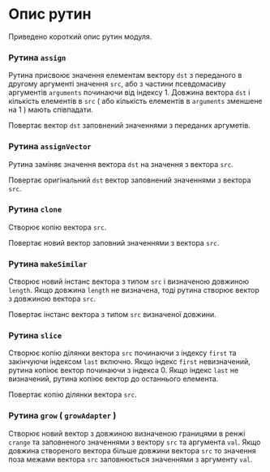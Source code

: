 # Опис рутин

Приведено короткий опис рутин модуля.

### Рутина `assign`

Рутина присвоює значення елементам вектору `dst` з переданого в другому аргументі значення `src`, або з частини псевдомасиву аргументів `arguments` починаючи від індексу 1. Довжина вектора `dst` і кількість елементів в `src` ( або кількість елементів в `arguments` зменшене на 1 ) мають співпадати.

Повертає вектор `dst` заповнений значеннями з переданих аргуметів.

### Рутина `assignVector`

Рутина заміняє значення вектора `dst` на значення з вектора `src`.

Повертає оригінальний `dst` вектор заповнений значеннями з вектора `src`.

### Рутина `clone`

Створює копію вектора `src`.

Повертає новий вектор заповний значеннями з вектора `src`.

### Рутина `makeSimilar`

Створює новий інстанс вектора з типом `src` і визначеною довжиною `length`. Якщо довжина `length` не визначена, тоді рутина створює вектор з довжиною вектора `src`.

Повертає інстанс вектора з типом `src` визначеної довжини.

### Рутина `slice`

Створює копію ділянки вектора `src` починаючи з індексу `first` та закінчуючи індексом `last` включно. Якщо індекс `first` невизначений, рутина копіює вектор починаючи з індекса 0. Якщо індекс `last` не визначений, рутина копіює вектор до останнього елемента.

Повертає копію ділянки вектора `src`.

### Рутина `grow` ( `growAdapter` )

Створює новий вектор з довжиною визначеною границями в ренжі `crange` та заповненого значеннями з вектору `src` та аргументa `val`. Якщо довжина створеного вектора більше довжини вектора `src` то значення поза межами вектора `src` заповнюється значеннями з аргументу `val`.



